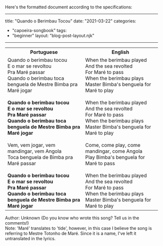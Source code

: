 Here's the formatted document according to the specifications:

---
title: "Quando o Berimbau Tocou"
date: "2021-03-22"
categories: 
  - "capoeira-songbook"
tags: 
  - "beginner"
layout: "blog-post-layout.njk"
---

<table class="capoeira-table">
    <tr class="header-row">
        <th>Portuguese</th>
        <th>English</th>
    </tr>
    <tr>
        <td>Quando o berimbau tocou<br>E o mar se revoltou<br>Pra Maré passar<br>Quando o berimbau toca benguela de Mestre Bimba pra Maré jogar<br><br><strong>Quando o berimbau tocou<br>E o mar se revoltou<br>Pra Maré passar<br>Quando o berimbau toca benguela de Mestre Bimba pra Maré jogar</strong><br><br>Vem, vem jogar, vem mandingar, vem Angola<br>Toca benguela de Bimba pra Maré passar<br><br><strong>Quando o berimbau tocou<br>E o mar se revoltou<br>Pra Maré passar<br>Quando o berimbau toca benguela de Mestre Bimba pra Maré jogar</strong></td>
        <td>When the berimbau played<br>And the sea revolted<br>For Maré to pass<br>When the berimbau plays Master Bimba's benguela for Maré to play<br><br>When the berimbau played<br>And the sea revolted<br>For Maré to pass<br>When the berimbau plays Master Bimba's benguela for Maré to play<br><br>Come, come play, come mandingar, come Angola<br>Play Bimba's benguela for Maré to pass<br><br>When the berimbau played<br>And the sea revolted<br>For Maré to pass<br>When the berimbau plays Master Bimba's benguela for Maré to play</td>
    </tr>
</table>

<figcaption>

Author: Unknown (Do you know who wrote this song? Tell us in the comments!)  
Note: 'Maré' translates to 'tide', however, in this case I believe the song is referring to Mestre Totonho de Maré. Since it is a name, I've left it untranslated in the lyrics.

</figcaption>